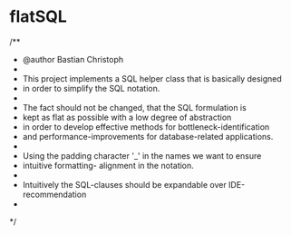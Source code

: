 flatSQL
=======

/**
* @author Bastian Christoph
*
* This project implements a SQL helper class that is basically designed 
* in order to simplify the SQL notation.
*
* The fact should not be changed, that the SQL formulation is
* kept as flat as possible with a low degree of abstraction
* in order to develop effective methods for bottleneck-identification
* and performance-improvements for database-related applications.
*
* Using the padding character '_' in the names we want to ensure
* intuitive formatting- alignment in the notation.
*
* Intuitively the SQL-clauses should be expandable over IDE-recommendation
*
*/